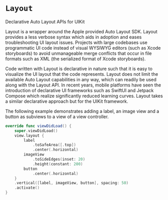 # ``Layout``

Declarative Auto Layout APIs for UIKit

Layout is a wrapper around the Apple provided Auto Layout SDK. Layout provides a less verbose syntax which aids in adoption and eases troubleshooting UI layout issues. Projects with large codebases use programmatic UI code instead of visual WYSIWYG editors (such as Xcode storyboards) to avoid unmanageable merge conflicts that occur in file formats such as XML (the serialized format of Xcode storyboards).

Code written with Layout is declarative in nature such that it is easy to visualize the UI layout that the code represents. Layout does not limit the available Auto Layout capabilities in any way, which can readily be used along with the Layout API. In recent years, mobile platforms have seen the introduction of declarative UI frameworks such as SwiftUI and Jetpack Compose which realize significantly reduced learning curves. Layout takes a similar declarative approach but for the UIKit framework.

The following example demonstrates adding a label, an image view and a button as subviews to a view of a view controller.

```swift
override func viewDidLoad() {
    super.viewDidLoad()
    view.layout {
        label
            .toSafeArea([.top])
            .center(.horizontal)
        imageView
            .toSideEdges(inset: 20)
            .height(constant: 200)
        button
            .center(.horizontal)
    }
    .vertical([label, imageView, button], spacing: 50)
    .activate()
}
```
